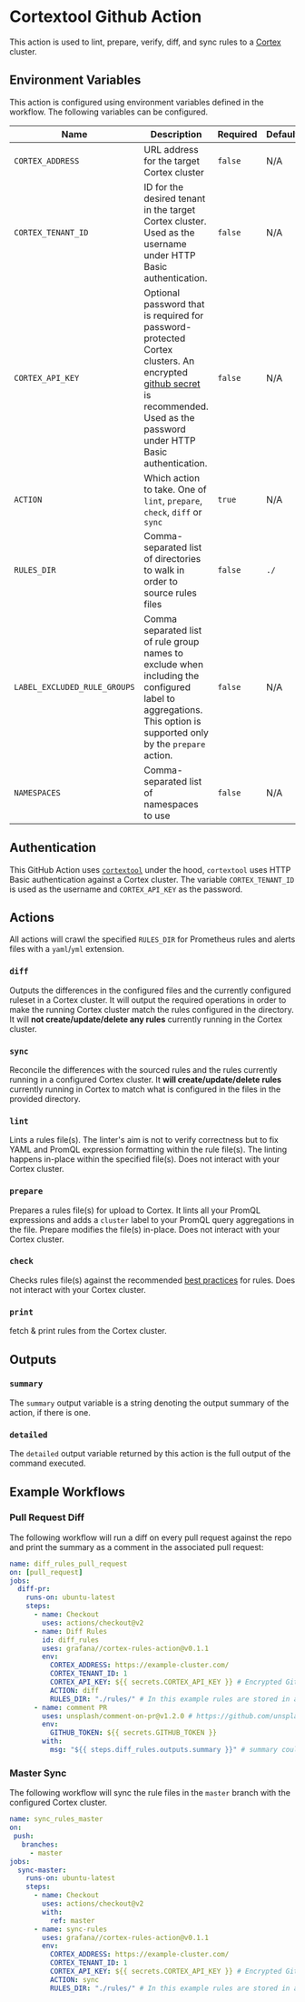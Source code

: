 # Cortextool Github Action

This action is used to lint, prepare, verify, diff, and sync rules to a [Cortex](https://github.com/cortexproject/cortex) cluster.

## Environment Variables

This action is configured using environment variables defined in the workflow. The following variables can be configured.

| Name                         | Description                                                                                                                                                                                                                                | Required | Default |
| ---------------------------- | ------------------------------------------------------------------------------------------------------------------------------------------------------------------------------------------------------------------------------------------ | -------- | ------- |
| `CORTEX_ADDRESS`             | URL address for the target Cortex cluster                                                                                                                                                                                                  | `false`  | N/A     |
| `CORTEX_TENANT_ID`           | ID for the desired tenant in the target Cortex cluster. Used as the username under HTTP Basic authentication.                                                                                                                                                                                     | `false`  | N/A     |
| `CORTEX_API_KEY`             | Optional password that is required for password-protected Cortex clusters. An encrypted [github secret](https://help.github.com/en/actions/automating-your-workflow-with-github-actions/creating-and-using-encrypted-secrets ) is recommended. Used as the password under HTTP Basic authentication. | `false`  | N/A     |
| `ACTION`                     | Which action to take. One of `lint`, `prepare`, `check`, `diff` or `sync`                                                                                                                                                                  | `true`   | N/A     |
| `RULES_DIR`                  | Comma-separated list of directories to walk in order to source rules files                                                                                                                                                                 | `false`  | `./`    |
| `LABEL_EXCLUDED_RULE_GROUPS` | Comma separated list of rule group names to exclude when including the configured label to aggregations. This option is supported only by the `prepare` action.                                                                            | `false`  | N/A     |
| `NAMESPACES`                 | Comma-separated list of namespaces to use                                                                                                                                                                                                  | `false`  | N/A     |

## Authentication

This GitHub Action uses [`cortextool`](https://github.com/grafana/cortex-tools) under the hood, `cortextool` uses HTTP Basic authentication against a Cortex cluster. The variable `CORTEX_TENANT_ID` is used as the username and `CORTEX_API_KEY` as the password.

## Actions

All actions will crawl the specified `RULES_DIR` for Prometheus rules and alerts files with a `yaml`/`yml` extension.

### `diff`

Outputs the differences in the configured files and the currently configured ruleset in a Cortex cluster. It will output the required operations in order to make the running Cortex cluster match the rules configured in the directory. It will **not create/update/delete any rules** currently running in the Cortex cluster.

### `sync`

Reconcile the differences with the sourced rules and the rules currently running in a configured Cortex cluster. It **will create/update/delete rules** currently running in Cortex to match what is configured in the files in the provided directory.

### `lint`

Lints a rules file(s). The linter's aim is not to verify correctness but to fix YAML and PromQL expression formatting within the rule file(s). The linting happens in-place within the specified file(s). Does not interact with your Cortex cluster.

### `prepare`
Prepares a rules file(s) for upload to Cortex. It lints all your PromQL expressions and adds a `cluster` label to your PromQL query aggregations in the file. Prepare modifies the file(s) in-place. Does not interact with your Cortex cluster.

### `check`

Checks rules file(s) against the recommended [best practices](https://prometheus.io/docs/practices/rules/) for rules. Does not interact with your Cortex cluster.

### `print`

fetch & print rules from the Cortex cluster.

## Outputs

### `summary`

The `summary` output variable is a string denoting the output summary of the action, if there is one.

### `detailed`

The `detailed` output variable returned by this action is the full output of the command executed.

## Example Workflows

### Pull Request Diff

The following workflow will run a diff on every pull request against the repo and print the summary as a comment in the associated pull request:

```yaml
name: diff_rules_pull_request
on: [pull_request]
jobs:
  diff-pr:
    runs-on: ubuntu-latest
    steps:
      - name: Checkout
        uses: actions/checkout@v2
      - name: Diff Rules
        id: diff_rules
        uses: grafana//cortex-rules-action@v0.1.1
        env:
          CORTEX_ADDRESS: https://example-cluster.com/
          CORTEX_TENANT_ID: 1
          CORTEX_API_KEY: ${{ secrets.CORTEX_API_KEY }} # Encrypted Github Secret https://help.github.com/en/actions/automating-your-workflow-with-github-actions/creating-and-using-encrypted-secrets
          ACTION: diff
          RULES_DIR: "./rules/" # In this example rules are stored in a rules directory in the repo
      - name: comment PR
        uses: unsplash/comment-on-pr@v1.2.0 # https://github.com/unsplash/comment-on-pr
        env:
          GITHUB_TOKEN: ${{ secrets.GITHUB_TOKEN }}
        with:
          msg: "${{ steps.diff_rules.outputs.summary }}" # summary could be replaced with detailed for a more granular view
```

### Master Sync

The following workflow will sync the rule files in the `master` branch with the configured Cortex cluster.

```yaml
name: sync_rules_master
on:
 push:
   branches:
     - master
jobs:
  sync-master:
    runs-on: ubuntu-latest
    steps:
      - name: Checkout
        uses: actions/checkout@v2
        with:
          ref: master
      - name: sync-rules
        uses: grafana//cortex-rules-action@v0.1.1
        env:
          CORTEX_ADDRESS: https://example-cluster.com/
          CORTEX_TENANT_ID: 1
          CORTEX_API_KEY: ${{ secrets.CORTEX_API_KEY }} # Encrypted Github Secret https://help.github.com/en/actions/automating-your-workflow-with-github-actions/creating-and-using-encrypted-secrets
          ACTION: sync
          RULES_DIR: "./rules/" # In this example rules are stored in a rules directory in the repo
```
